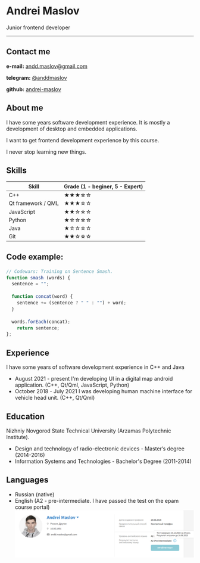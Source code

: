 # Andrei Maslov

Junior frontend developer

----

## Contact me

**e-mail:** andd.maslov@gmail.com

**telegram:** [@anddmaslov](https://t.me/anddmaslov)

**github:** [andrei-maslov](https://github.com/andrei-maslov)

## About me

I have some years software development experience. It is mostly a development of desktop and embedded applications.

I want to get frontend development experience by this course.

I never stop learning new things.

## Skills

| Skill | Grade (1 - beginer, 5 - Expert) |
| --- | --- |
| C++ | ★★★☆☆ |
| Qt framework / QML | ★★★☆☆ |
| JavaScript | ★★☆☆☆ |
| Python | ★☆☆☆☆ |
| Java | ★☆☆☆☆ |
| Git | ★★☆☆☆ |

## Code example:

```javascript
// Codewars: Training on Sentence Smash.
function smash (words) {
  sentence = "";
  
  function concat(word) {
    sentence += (sentence ? " " : "") + word; 
  }
  
  words.forEach(concat);
    return sentence;
};
```

## Experience

I have some years of software development experience in C++ and Java

- August 2021 - present
I'm developing UI in a digital map android application.
(C++, Qt/Qml, JavaScript, Python)
- October 2018 - July 2021
I was developing human machine interface for vehicle head unit. 
(C++, Qt/Qml)

## Education

Nizhniy Novgorod State Technical University (Arzamas Polytechnic Institute).

- Design and technology of radio-electronic devices - Master’s degree (2014-2016)
- Information Systems and Technologies - Bachelor's Degree (2011-2014)

## Languages

- Russian (native)
- English (A2 - pre-intermediate. I have passed the test on the epam course portal)
![Epam portal profile scrinshot](/images/english-test-epam-training.png)